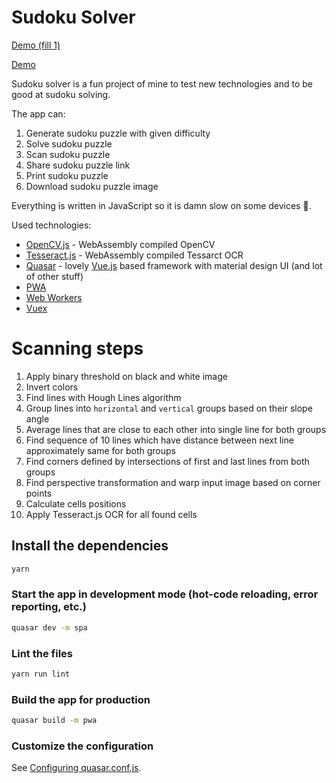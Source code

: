 # Sudoku Solver

<a href="https://lubosmato.github.io/sudoku/#/sudoku/MjY3ODkxNTM0NTQxNzYzMjg5OTM4MjQ1NzYxMzc1IDI4NDk2MTI0OTM2ODc1Njg5NDU3MTIzNDk2NTcyMzE4NzEzNjg0OTUyODUyMzE5NjQ3" target="_blank">Demo (fill 1)</a>

<a href="https://lubosmato.github.io/sudoku/#/" target="_blank">Demo</a>

Sudoku solver is a fun project of mine to test new technologies and to be good at sudoku solving.

The app can: 
1. Generate sudoku puzzle with given difficulty
2. Solve sudoku puzzle
3. Scan sudoku puzzle
4. Share sudoku puzzle link
5. Print sudoku puzzle
6. Download sudoku puzzle image

Everything is written in JavaScript so it is damn slow on some devices 🙂. 

Used technologies:
- [OpenCV.js](https://docs.opencv.org/master/d5/d10/tutorial_js_root.html) - WebAssembly compiled OpenCV
- [Tesseract.js](https://github.com/naptha/tesseract.js) - WebAssembly compiled Tessarct OCR
- [Quasar](https://quasar.dev/) - lovely [Vue.js](https://vuejs.org/) based framework with material design UI (and lot of other stuff)
- [PWA](https://web.dev/progressive-web-apps/)
- [Web Workers](https://developer.mozilla.org/en-US/docs/Web/API/Web_Workers_API/Using_web_workers)
- [Vuex](https://vuex.vuejs.org/)

# Scanning steps
1. Apply binary threshold on black and white image
2. Invert colors
3. Find lines with Hough Lines algorithm
4. Group lines into `horizontal` and `vertical` groups based on their slope angle
5. Average lines that are close to each other into single line for both groups
6. Find sequence of 10 lines which have distance between next line approximately same for both groups
7. Find corners defined by intersections of first and last lines from both groups
8. Find perspective transformation and warp input image based on corner points
9. Calculate cells positions
10. Apply Tesseract.js OCR for all found cells

## Install the dependencies
```bash
yarn
```

### Start the app in development mode (hot-code reloading, error reporting, etc.)
```bash
quasar dev -m spa
```

### Lint the files
```bash
yarn run lint
```

### Build the app for production
```bash
quasar build -m pwa
```

### Customize the configuration
See [Configuring quasar.conf.js](https://quasar.dev/quasar-cli/quasar-conf-js).
